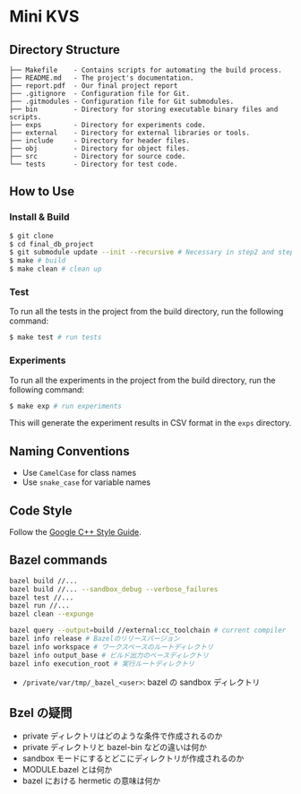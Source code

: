# Mini KVS

## Directory Structure

```
├── Makefile    - Contains scripts for automating the build process.
├── README.md   - The project's documentation.
├── report.pdf  - Our final project report
├── .gitignore  - Configuration file for Git.
├── .gitmodules - Configuration file for Git submodules.
├── bin         - Directory for storing executable binary files and scripts.
├── exps        - Directory for experiments code.
├── external    - Directory for external libraries or tools.
├── include     - Directory for header files.
├── obj         - Directory for object files.
├── src         - Directory for source code.
└── tests       - Directory for test code.
```

## How to Use

### Install & Build

```sh
$ git clone
$ cd final_db_project
$ git submodule update --init --recursive # Necessary in step2 and step3
$ make # build
$ make clean # clean up
```

### Test

To run all the tests in the project from the build directory, run the following command:

```sh
$ make test # run tests
```

### Experiments

To run all the experiments in the project from the build directory, run the following command:

```sh
$ make exp # run experiments
```

This will generate the experiment results in CSV format in the `exps` directory.

## Naming Conventions

- Use `CamelCase` for class names
- Use `snake_case` for variable names

## Code Style

Follow the [Google C++ Style Guide](https://google.github.io/styleguide/cppguide.html).

## Bazel commands

```sh
bazel build //...
bazel build //... --sandbox_debug --verbose_failures
bazel test //...
bazel run //...
bazel clean --expunge
```

```sh
bazel query --output=build //external:cc_toolchain # current compiler
bazel info release # Bazelのリリースバージョン
bazel info workspace # ワークスペースのルートディレクトリ
bazel info output_base # ビルド出力のベースディレクトリ
bazel info execution_root # 実行ルートディレクトリ

```

- `/private/var/tmp/_bazel_<user>`: bazel の sandbox ディレクトリ

## Bzel の疑問

- private ディレクトリはどのような条件で作成されるのか
- private ディレクトリと bazel-bin などの違いは何か
- sandbox モードにするとどこにディレクトリが作成されるのか
- MODULE.bazel とは何か
- bazel における hermetic の意味は何か
